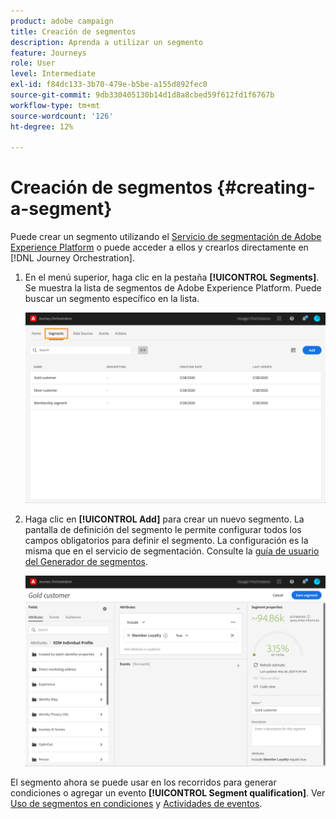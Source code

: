 ```yaml
---
product: adobe campaign
title: Creación de segmentos
description: Aprenda a utilizar un segmento
feature: Journeys
role: User
level: Intermediate
exl-id: f84dc133-3b70-479e-b5be-a155d892fec0
source-git-commit: 9db330405130b14d1d8a8cbed59f612fd1f6767b
workflow-type: tm+mt
source-wordcount: '126'
ht-degree: 12%

---
```


# Creación de segmentos {#creating-a-segment}

Puede crear un segmento utilizando el [Servicio de segmentación de Adobe Experience Platform](https://experienceleague.adobe.com/docs/experience-platform/segmentation/home.html?lang=es) o puede acceder a ellos y crearlos directamente en [!DNL Journey Orchestration].

1. En el menú superior, haga clic en la pestaña **[!UICONTROL Segments]**. Se muestra la lista de segmentos de Adobe Experience Platform. Puede buscar un segmento específico en la lista.

   ![](../assets/segment1.png)

1. Haga clic en **[!UICONTROL Add]** para crear un nuevo segmento. La pantalla de definición del segmento le permite configurar todos los campos obligatorios para definir el segmento. La configuración es la misma que en el servicio de segmentación. Consulte la [guía de usuario del Generador de segmentos](https://experienceleague.adobe.com/docs/experience-platform/segmentation/ui/overview.html?lang=es).

   ![](../assets/segment2.png)

El segmento ahora se puede usar en los recorridos para generar condiciones o agregar un evento **[!UICONTROL Segment qualification]**. Ver [Uso de segmentos en condiciones](../segment/using-a-segment.md) y [Actividades de eventos](../building-journeys/segment-qualification-events.md).
